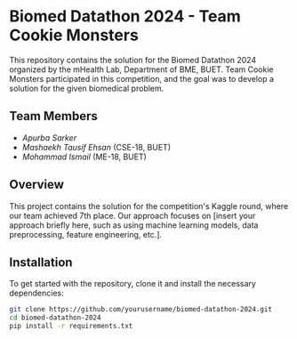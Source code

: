 # Biomed Datathon 2024 - Team Cookie Monsters

This repository contains the solution for the Biomed Datathon 2024 organized by the mHealth Lab, Department of BME, BUET. Team Cookie Monsters participated in this competition, and the goal was to develop a solution for the given biomedical problem.

## Team Members
- *Apurba Sarker*
- *Mashaekh Tausif Ehsan* (CSE-18, BUET)
- *Mohammad Ismail* (ME-18, BUET)

## Overview

This project contains the solution for the competition's Kaggle round, where our team achieved 7th place. Our approach focuses on [insert your approach briefly here, such as using machine learning models, data preprocessing, feature engineering, etc.].

## Installation

To get started with the repository, clone it and install the necessary dependencies:

```bash
git clone https://github.com/yourusername/biomed-datathon-2024.git
cd biomed-datathon-2024
pip install -r requirements.txt
